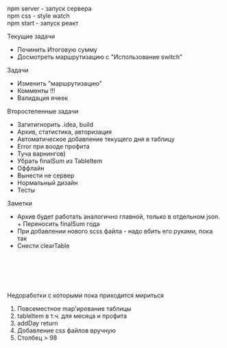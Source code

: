 npm server - запуск сервера \
npm css - style watch \
npm start - запуск реакт

Текущие задачи
* Починить Итоговую сумму
* Досмотреть маршрутизацию с "Использование switch"

Задачи
* Изменить "маршрутизацию"
* Комменты !!!
* Валидация ячеек

Второстепенные задачи
* Загитигнорить .idea, build
* Архив, статистика, авторизация
* Автоматическое добавление текущего дня в таблицу
* Error при вооде профита
* Туча варнингов)
* Убрать finalSum из TableItem
* Оффлайн
* Вынести не сервер
* Нормальный дизайн
* Тесты

Заметки
* Архив будет работать аналогично главной, только в отдельном json. + Переносить finalSum года
* При добавлении нового scss файла - надо вбить его руками, пока так
* Снести clearTable



\
\
\
\
\
Недоработки с которыми пока приходится мириться
1. Повсеместное map'ирование таблицы
2. tableItem в т.ч. для месяца и профита
3. addDay return
4. Добавление css файлов вручную
5. Столбец > 98